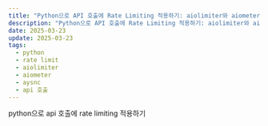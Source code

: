 ```yaml
---
title: "Python으로 API 호출에 Rate Limiting 적용하기: aiolimiter와 aiometer 사용법"
description: "Python으로 API 호출에 Rate Limiting 적용하기: aiolimiter와 aiometer 사용법"
date: 2025-03-23
update: 2025-03-23
tags:
  - python
  - rate limit
  - aiolimiter
  - aiometer
  - aysnc
  - api 호출
---
```


python으로 api 호출에 rate limiting 적용하기